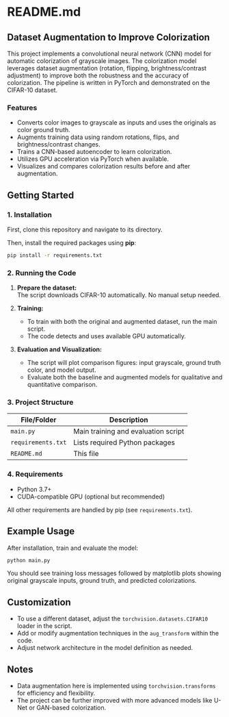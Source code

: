 # README.md

## Dataset Augmentation to Improve Colorization

This project implements a convolutional neural network (CNN) model for automatic colorization of grayscale images. The colorization model leverages dataset augmentation (rotation, flipping, brightness/contrast adjustment) to improve both the robustness and the accuracy of colorization. The pipeline is written in PyTorch and demonstrated on the CIFAR-10 dataset.

### Features

- Converts color images to grayscale as inputs and uses the originals as color ground truth.
- Augments training data using random rotations, flips, and brightness/contrast changes.
- Trains a CNN-based autoencoder to learn colorization.
- Utilizes GPU acceleration via PyTorch when available.
- Visualizes and compares colorization results before and after augmentation.

## Getting Started

### 1. Installation

First, clone this repository and navigate to its directory.

Then, install the required packages using **pip**:

```bash
pip install -r requirements.txt
```

### 2. Running the Code

1. **Prepare the dataset:**  
   The script downloads CIFAR-10 automatically. No manual setup needed.

2. **Training:**
   - To train with both the original and augmented dataset, run the main script.
   - The code detects and uses available GPU automatically.

3. **Evaluation and Visualization:**
   - The script will plot comparison figures: input grayscale, ground truth color, and model output.
   - Evaluate both the baseline and augmented models for qualitative and quantitative comparison.

### 3. Project Structure

| File/Folder          | Description                                           |
|----------------------|------------------------------------------------------|
| `main.py`            | Main training and evaluation script                  |
| `requirements.txt`   | Lists required Python packages                       |
| `README.md`          | This file                                            |

### 4. Requirements

- Python 3.7+
- CUDA-compatible GPU (optional but recommended)

All other requirements are handled by pip (see `requirements.txt`).

## Example Usage

After installation, train and evaluate the model:

```bash
python main.py
```

You should see training loss messages followed by matplotlib plots showing original grayscale inputs, ground truth, and predicted colorizations.

## Customization

- To use a different dataset, adjust the `torchvision.datasets.CIFAR10` loader in the script.
- Add or modify augmentation techniques in the `aug_transform` within the code.
- Adjust network architecture in the model definition as needed.

## Notes

- Data augmentation here is implemented using `torchvision.transforms` for efficiency and flexibility.
- The project can be further improved with more advanced models like U-Net or GAN-based colorization.
